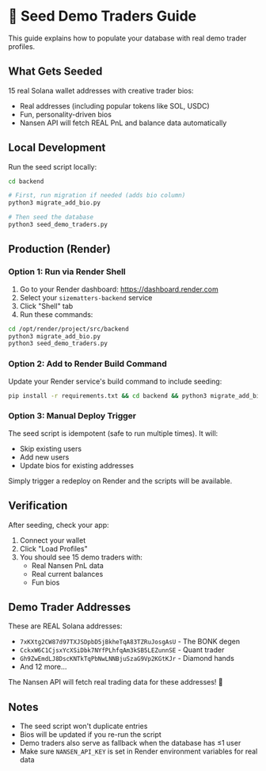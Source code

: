 # 🌱 Seed Demo Traders Guide

This guide explains how to populate your database with real demo trader profiles.

## What Gets Seeded

15 real Solana wallet addresses with creative trader bios:
- Real addresses (including popular tokens like SOL, USDC)
- Fun, personality-driven bios
- Nansen API will fetch REAL PnL and balance data automatically

## Local Development

Run the seed script locally:

```bash
cd backend

# First, run migration if needed (adds bio column)
python3 migrate_add_bio.py

# Then seed the database
python3 seed_demo_traders.py
```

## Production (Render)

### Option 1: Run via Render Shell

1. Go to your Render dashboard: https://dashboard.render.com
2. Select your `sizematters-backend` service
3. Click "Shell" tab
4. Run these commands:

```bash
cd /opt/render/project/src/backend
python3 migrate_add_bio.py
python3 seed_demo_traders.py
```

### Option 2: Add to Render Build Command

Update your Render service's build command to include seeding:

```bash
pip install -r requirements.txt && cd backend && python3 migrate_add_bio.py && python3 seed_demo_traders.py
```

### Option 3: Manual Deploy Trigger

The seed script is idempotent (safe to run multiple times). It will:
- Skip existing users
- Add new users
- Update bios for existing addresses

Simply trigger a redeploy on Render and the scripts will be available.

## Verification

After seeding, check your app:
1. Connect your wallet
2. Click "Load Profiles"
3. You should see 15 demo traders with:
   - Real Nansen PnL data
   - Real current balances
   - Fun bios

## Demo Trader Addresses

These are REAL Solana addresses:
- `7xKXtg2CW87d97TXJSDpbD5jBkheTqA83TZRuJosgAsU` - The BONK degen
- `CckxW6C1CjsxYcXSiDbk7NYfPLhfqAm3kSB5LEZunnSE` - Quant trader
- `Gh9ZwEmdLJ8DscKNTkTqPbNwLNNBjuSzaG9Vp2KGtKJr` - Diamond hands
- And 12 more...

The Nansen API will fetch real trading data for these addresses! 🚀

## Notes

- The seed script won't duplicate entries
- Bios will be updated if you re-run the script
- Demo traders also serve as fallback when the database has ≤1 user
- Make sure `NANSEN_API_KEY` is set in Render environment variables for real data

